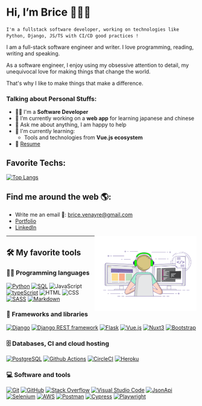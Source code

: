 # Hi, I’m Brice 👋👨‍💻

`I'm a fullstack software developer, working on technologies like Python, Django, JS/TS with CI/CD good practices !`

I am a full-stack software engineer and writer. I love programming, reading, writing and speaking.

As a software engineer, I enjoy using my obsessive attention to detail, my unequivocal love for making things that change the world.

That's why I like to make things that make a difference.

### Talking about Personal Stuffs:

- 👨‍🎓 I'm a **Software Developer**
- 🔭 I’m currently working on a **web app** for learning japanese and chinese
- 💬 Ask me about anything, I am happy to help
- 🌱 I'm currently learning:
  - Tools and technologies from **Vue.js ecosystem**
- 📝 [Resume](https://drive.google.com/file/d/1eeeJboMUPHVYr96GRcs9L66gKjwr1ZJr/view?usp=sharing)

## Favorite Techs:

[![Top Langs](https://github-readme-stats.vercel.app/api/top-langs/?username=Bricevne&layout=compact)](https://github.com/Bricevne/github-readme-stats)

## Find me around the web 🌎:

- Write me an email 📧: brice.venayre@gmail.com
- <a href="https://bricevenayre.herokuapp.com/">Portfolio</a>
- <a href="https://www.linkedin.com/in/brice-venayre/">LinkedIn</a>

<img align="right" alt="GIF" src="./img/coding.gif" width="270" height="200" />

---

## 🛠️ My favorite tools

### 👨‍💻 Programming languages

[![Python][python]][python-url]
[![SQL][sql]][sql-url]
![JavaScript][javascript]
[![typeScript][typescript]][typescript-url]
![HTML][html]
![CSS][css]
[![SASS][sass]][sass-url]
[![Markdown][markdown]][markdown-url]

### 🧰 Frameworks and libraries

[![Django][django]][django-url]
[![Django REST framework][drf]][drf-url]
[![Flask][flask]][flask-url]
[![Vue.js][vue]][vue-url]
[![Nuxt3][nuxt]][nuxt-url]
[![Bootstrap][bootstrap]][bootstrap-url]

### 🗄️ Databases, CI and cloud hosting

[![PostgreSQL][postgresql]][postgresql-url]
[![Github Actions][github-actions]][github-actions-url]
[![CircleCI][circleci]][circleci-url]
[![Heroku][heroku]][heroku-url]

### 💻 Software and tools

[![Git][git]][git-url]
[![GitHub][github]][github-url]
[![Stack Overflow][stackoverflow]][stackoverflow-url]
[![Visual Studio Code][vscode]][vscode-url]
[![JsonApi][jsonapi]][jsonapi-url]
[![Selenium][selenium]][selenium-url]
[![AWS][aws]][aws-url]
[![Postman][postman]][postman-url]
[![Cypress][cypress]][cypress-url]
[![Playwright][playwright]][playwright-url]

[cypress]: https://img.shields.io/badge/cypress-grey?style=for-the-badge&logo=cypress&logoColor=white
[cypress-url]: https://www.cypress.io/
[playwright]: https://img.shields.io/badge/playwright-green?style=for-the-badge&logo=playwright&logoColor=white
[playwright-url]: https://playwright.dev/
[python]: https://img.shields.io/badge/python-3670A0?style=for-the-badge&logo=python&logoColor=white
[python-url]: https://www.python.org/
[sql]: https://custom-icon-badges.herokuapp.com/badge/SQL-025E8C.svg?style=for-the-badge&logo=database&logoColor=white
[sql-url]: https://www.mysql.com/
[javascript]: https://img.shields.io/badge/javascript-F7DF1E?style=for-the-badge&logo=javascript&logoColor=black
[typescript]: https://img.shields.io/badge/typescript-007ACC?style=for-the-badge&logo=typescript&logoColor=white
[typescript-url]: https://www.typescriptlang.org/
[html]: https://img.shields.io/badge/HTML-E34F26.svg?style=for-the-badge&logo=html5&logoColor=white
[css]: https://img.shields.io/badge/CSS-1572B6.svg?style=for-the-badge&logo=css3&logoColor=white
[sass]: https://img.shields.io/badge/Sass-hotpink.svg?style=for-the-badge&logo=SASS&logoColor=white
[sass-url]: https://sass-lang.com/
[markdown]: https://img.shields.io/badge/Markdown-000000.svg?style=for-the-badge&logo=markdown&logoColor=white
[markdown-url]: https://www.markdownguide.org/
[django]: https://img.shields.io/badge/django-2e8244?style=for-the-badge&logo=django&logoColor=white
[django-url]: https://www.djangoproject.com/
[drf]: https://img.shields.io/badge/django%20rest-ff1709?style=for-the-badge&logo=django&logoColor=white
[drf-url]: https://www.django-rest-framework.org/
[flask]: https://img.shields.io/badge/flask-grey?style=for-the-badge&logo=flask&logoColor=white
[flask-url]: https://flask.palletsprojects.com/en/2.3.x/
[vue]: https://img.shields.io/badge/Vue.js-43853D.svg?style=for-the-badge&logo=vue.js&logoColor=white
[vue-url]: https://vuejs.org/
[nuxt]: https://img.shields.io/badge/Nuxt3-002E3B?style=for-the-badge&logo=nuxtdotjs&logoColor=#00DC82
[nuxt-url]: https://nuxt.com/
[bootstrap]: https://img.shields.io/badge/Bootstrap-7952B3.svg?style=for-the-badge&logo=bootstrap&logoColor=white
[bootstrap-url]: https://getbootstrap.com/
[github-actions]: https://img.shields.io/badge/github%20actions-%232671E5.svg?style=for-the-badge&logo=githubactions&logoColor=white
[github-actions-url]: https://github.com/features/actions
[circleci]: https://img.shields.io/badge/circleci-dfe3eb.svg?style=for-the-badge&logo=circleci&logoColor=black
[circleci-url]: https://circleci.com/
[Vue.js]: https://img.shields.io/badge/Vue.js-35495E?style=for-the-badge&logo=vuedotjs&logoColor=4FC08D
[Vue-url]: https://vuejs.org/
[nuxt-3]: https://img.shields.io/badge/Nuxt3-002E3B?style=for-the-badge&logo=nuxtdotjs&logoColor=#00DC82
[nuxt3-url]: https://nuxt.com/
[docker]: https://img.shields.io/badge/docker-%230db7ed.svg?style=for-the-badge&logo=docker&logoColor=white
[docker-url]: https://www.docker.com/
[heroku]: https://img.shields.io/badge/Heroku-430098.svg?style=for-the-badge&logo=heroku&logoColor=white
[heroku-url]: https://www.heroku.com/
[git]: https://img.shields.io/badge/Git-F05033.svg?style=for-the-badge&logo=git&logoColor=white
[git-url]: https://git-scm.com/
[github]: https://img.shields.io/badge/github-dfe3eb?style=for-the-badge&logo=github&logoColor=black
[github-url]: https://github.com/
[stackoverflow]: https://img.shields.io/badge/-Stack%20Overflow-FE7A16?style=for-the-badge&logo=stack-overflow&logoColor=white
[stackoverflow-url]: https://stackoverflow.co/
[vscode]: https://img.shields.io/badge/Visual%20Studio%20Code-0078d7.svg?style=for-the-badge&logo=visual-studio-code&logoColor=white
[vscode-url]: https://code.visualstudio.com/
[postman]: https://img.shields.io/badge/Postman-FF6C37?style=for-the-badge&logo=postman&logoColor=white
[postman-url]: https://www.postman.com/
[jsonapi]: https://img.shields.io/badge/json-5E5C5C?style=for-the-badge&logo=json&logoColor=white
[jsonapi-url]: https://jsonapi.org/
[selenium]: https://img.shields.io/badge/selenium-black?style=for-the-badge&logo=selenium&logoColor=green
[selenium-url]: hhttps://www.selenium.dev/
[aws]: https://img.shields.io/badge/Amazon_AWS-232F3E?style=for-the-badge&logo=amazon-aws&logoColor=white
[aws-url]: https://aws.amazon.com/
[postgresql]: https://img.shields.io/badge/postgres-%23316192.svg?style=for-the-badge&logo=postgresql&logoColor=white
[postgresql-url]: https://www.postgresql.org/
